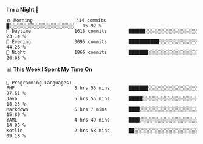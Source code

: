 <!--START_SECTION:waka-->
**I'm a Night 🦉** 

```text
🌞 Morning                414 commits         █░░░░░░░░░░░░░░░░░░░░░░░░   05.92 % 
🌆 Daytime                1618 commits        ██████░░░░░░░░░░░░░░░░░░░   23.14 % 
🌃 Evening                3095 commits        ███████████░░░░░░░░░░░░░░   44.26 % 
🌙 Night                  1866 commits        ███████░░░░░░░░░░░░░░░░░░   26.68 % 
```


📊 **This Week I Spent My Time On** 

```text
💬 Programming Languages: 
PHP                      8 hrs 55 mins       ███████░░░░░░░░░░░░░░░░░░   27.51 % 
Java                     5 hrs 55 mins       █████░░░░░░░░░░░░░░░░░░░░   18.23 % 
Markdown                 5 hrs 7 mins        ████░░░░░░░░░░░░░░░░░░░░░   15.80 % 
YAML                     4 hrs 49 mins       ████░░░░░░░░░░░░░░░░░░░░░   14.85 % 
Kotlin                   2 hrs 58 mins       ██░░░░░░░░░░░░░░░░░░░░░░░   09.18 % 
```


<!--END_SECTION:waka-->
